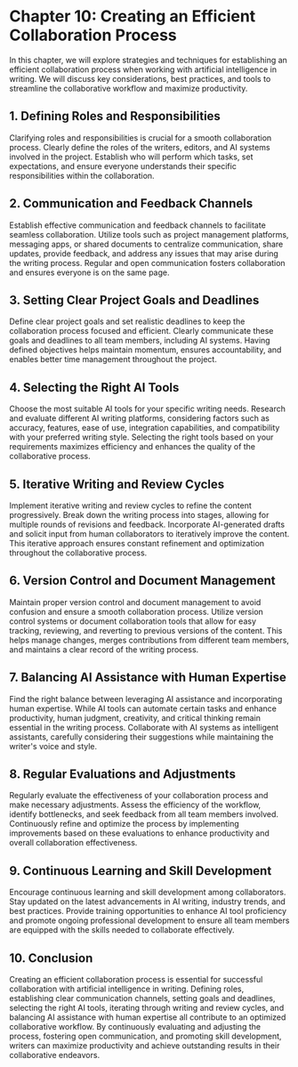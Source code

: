 Chapter 10: Creating an Efficient Collaboration Process
=======================================================

In this chapter, we will explore strategies and techniques for establishing an efficient collaboration process when working with artificial intelligence in writing. We will discuss key considerations, best practices, and tools to streamline the collaborative workflow and maximize productivity.

**1. Defining Roles and Responsibilities**
------------------------------------------

Clarifying roles and responsibilities is crucial for a smooth collaboration process. Clearly define the roles of the writers, editors, and AI systems involved in the project. Establish who will perform which tasks, set expectations, and ensure everyone understands their specific responsibilities within the collaboration.

**2. Communication and Feedback Channels**
------------------------------------------

Establish effective communication and feedback channels to facilitate seamless collaboration. Utilize tools such as project management platforms, messaging apps, or shared documents to centralize communication, share updates, provide feedback, and address any issues that may arise during the writing process. Regular and open communication fosters collaboration and ensures everyone is on the same page.

**3. Setting Clear Project Goals and Deadlines**
------------------------------------------------

Define clear project goals and set realistic deadlines to keep the collaboration process focused and efficient. Clearly communicate these goals and deadlines to all team members, including AI systems. Having defined objectives helps maintain momentum, ensures accountability, and enables better time management throughout the project.

**4. Selecting the Right AI Tools**
-----------------------------------

Choose the most suitable AI tools for your specific writing needs. Research and evaluate different AI writing platforms, considering factors such as accuracy, features, ease of use, integration capabilities, and compatibility with your preferred writing style. Selecting the right tools based on your requirements maximizes efficiency and enhances the quality of the collaborative process.

**5. Iterative Writing and Review Cycles**
------------------------------------------

Implement iterative writing and review cycles to refine the content progressively. Break down the writing process into stages, allowing for multiple rounds of revisions and feedback. Incorporate AI-generated drafts and solicit input from human collaborators to iteratively improve the content. This iterative approach ensures constant refinement and optimization throughout the collaborative process.

**6. Version Control and Document Management**
----------------------------------------------

Maintain proper version control and document management to avoid confusion and ensure a smooth collaboration process. Utilize version control systems or document collaboration tools that allow for easy tracking, reviewing, and reverting to previous versions of the content. This helps manage changes, merges contributions from different team members, and maintains a clear record of the writing process.

**7. Balancing AI Assistance with Human Expertise**
---------------------------------------------------

Find the right balance between leveraging AI assistance and incorporating human expertise. While AI tools can automate certain tasks and enhance productivity, human judgment, creativity, and critical thinking remain essential in the writing process. Collaborate with AI systems as intelligent assistants, carefully considering their suggestions while maintaining the writer's voice and style.

**8. Regular Evaluations and Adjustments**
------------------------------------------

Regularly evaluate the effectiveness of your collaboration process and make necessary adjustments. Assess the efficiency of the workflow, identify bottlenecks, and seek feedback from all team members involved. Continuously refine and optimize the process by implementing improvements based on these evaluations to enhance productivity and overall collaboration effectiveness.

**9. Continuous Learning and Skill Development**
------------------------------------------------

Encourage continuous learning and skill development among collaborators. Stay updated on the latest advancements in AI writing, industry trends, and best practices. Provide training opportunities to enhance AI tool proficiency and promote ongoing professional development to ensure all team members are equipped with the skills needed to collaborate effectively.

**10. Conclusion**
------------------

Creating an efficient collaboration process is essential for successful collaboration with artificial intelligence in writing. Defining roles, establishing clear communication channels, setting goals and deadlines, selecting the right AI tools, iterating through writing and review cycles, and balancing AI assistance with human expertise all contribute to an optimized collaborative workflow. By continuously evaluating and adjusting the process, fostering open communication, and promoting skill development, writers can maximize productivity and achieve outstanding results in their collaborative endeavors.
